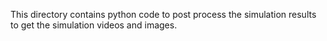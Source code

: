 This directory contains python code to post process the simulation results to get the simulation videos and images.